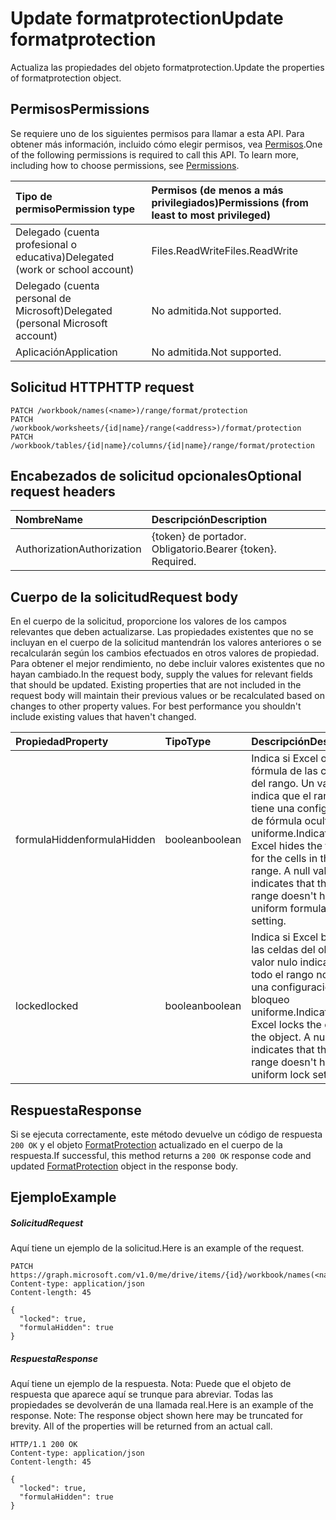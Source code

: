 # <a name="update-formatprotection"></a><span data-ttu-id="4dcdf-101">Update formatprotection</span><span class="sxs-lookup"><span data-stu-id="4dcdf-101">Update formatprotection</span></span>

<span data-ttu-id="4dcdf-102">Actualiza las propiedades del objeto formatprotection.</span><span class="sxs-lookup"><span data-stu-id="4dcdf-102">Update the properties of formatprotection object.</span></span>
## <a name="permissions"></a><span data-ttu-id="4dcdf-103">Permisos</span><span class="sxs-lookup"><span data-stu-id="4dcdf-103">Permissions</span></span>
<span data-ttu-id="4dcdf-p101">Se requiere uno de los siguientes permisos para llamar a esta API. Para obtener más información, incluido cómo elegir permisos, vea [Permisos](../../../concepts/permissions_reference.md).</span><span class="sxs-lookup"><span data-stu-id="4dcdf-p101">One of the following permissions is required to call this API. To learn more, including how to choose permissions, see [Permissions](../../../concepts/permissions_reference.md).</span></span>

|<span data-ttu-id="4dcdf-106">Tipo de permiso</span><span class="sxs-lookup"><span data-stu-id="4dcdf-106">Permission type</span></span>      | <span data-ttu-id="4dcdf-107">Permisos (de menos a más privilegiados)</span><span class="sxs-lookup"><span data-stu-id="4dcdf-107">Permissions (from least to most privileged)</span></span>              | 
|:--------------------|:---------------------------------------------------------| 
|<span data-ttu-id="4dcdf-108">Delegado (cuenta profesional o educativa)</span><span class="sxs-lookup"><span data-stu-id="4dcdf-108">Delegated (work or school account)</span></span> | <span data-ttu-id="4dcdf-109">Files.ReadWrite</span><span class="sxs-lookup"><span data-stu-id="4dcdf-109">Files.ReadWrite</span></span>    | 
|<span data-ttu-id="4dcdf-110">Delegado (cuenta personal de Microsoft)</span><span class="sxs-lookup"><span data-stu-id="4dcdf-110">Delegated (personal Microsoft account)</span></span> | <span data-ttu-id="4dcdf-111">No admitida.</span><span class="sxs-lookup"><span data-stu-id="4dcdf-111">Not supported.</span></span>    | 
|<span data-ttu-id="4dcdf-112">Aplicación</span><span class="sxs-lookup"><span data-stu-id="4dcdf-112">Application</span></span> | <span data-ttu-id="4dcdf-113">No admitida.</span><span class="sxs-lookup"><span data-stu-id="4dcdf-113">Not supported.</span></span> | 

## <a name="http-request"></a><span data-ttu-id="4dcdf-114">Solicitud HTTP</span><span class="sxs-lookup"><span data-stu-id="4dcdf-114">HTTP request</span></span>
<!-- { "blockType": "ignored" } -->
```http
PATCH /workbook/names(<name>)/range/format/protection
PATCH /workbook/worksheets/{id|name}/range(<address>)/format/protection
PATCH /workbook/tables/{id|name}/columns/{id|name}/range/format/protection
```
## <a name="optional-request-headers"></a><span data-ttu-id="4dcdf-115">Encabezados de solicitud opcionales</span><span class="sxs-lookup"><span data-stu-id="4dcdf-115">Optional request headers</span></span>
| <span data-ttu-id="4dcdf-116">Nombre</span><span class="sxs-lookup"><span data-stu-id="4dcdf-116">Name</span></span>       | <span data-ttu-id="4dcdf-117">Descripción</span><span class="sxs-lookup"><span data-stu-id="4dcdf-117">Description</span></span>|
|:-----------|:-----------|
| <span data-ttu-id="4dcdf-118">Authorization</span><span class="sxs-lookup"><span data-stu-id="4dcdf-118">Authorization</span></span>  | <span data-ttu-id="4dcdf-p102">{token} de portador. Obligatorio.</span><span class="sxs-lookup"><span data-stu-id="4dcdf-p102">Bearer {token}. Required.</span></span> |


## <a name="request-body"></a><span data-ttu-id="4dcdf-121">Cuerpo de la solicitud</span><span class="sxs-lookup"><span data-stu-id="4dcdf-121">Request body</span></span>
<span data-ttu-id="4dcdf-p103">En el cuerpo de la solicitud, proporcione los valores de los campos relevantes que deben actualizarse. Las propiedades existentes que no se incluyan en el cuerpo de la solicitud mantendrán los valores anteriores o se recalcularán según los cambios efectuados en otros valores de propiedad. Para obtener el mejor rendimiento, no debe incluir valores existentes que no hayan cambiado.</span><span class="sxs-lookup"><span data-stu-id="4dcdf-p103">In the request body, supply the values for relevant fields that should be updated. Existing properties that are not included in the request body will maintain their previous values or be recalculated based on changes to other property values. For best performance you shouldn't include existing values that haven't changed.</span></span>

| <span data-ttu-id="4dcdf-125">Propiedad</span><span class="sxs-lookup"><span data-stu-id="4dcdf-125">Property</span></span>     | <span data-ttu-id="4dcdf-126">Tipo</span><span class="sxs-lookup"><span data-stu-id="4dcdf-126">Type</span></span>   |<span data-ttu-id="4dcdf-127">Descripción</span><span class="sxs-lookup"><span data-stu-id="4dcdf-127">Description</span></span>|
|:---------------|:--------|:----------|
|<span data-ttu-id="4dcdf-128">formulaHidden</span><span class="sxs-lookup"><span data-stu-id="4dcdf-128">formulaHidden</span></span>|<span data-ttu-id="4dcdf-129">boolean</span><span class="sxs-lookup"><span data-stu-id="4dcdf-129">boolean</span></span>|<span data-ttu-id="4dcdf-p104">Indica si Excel oculta la fórmula de las celdas del rango. Un valor null indica que el rango no tiene una configuración de fórmula oculta uniforme.</span><span class="sxs-lookup"><span data-stu-id="4dcdf-p104">Indicates if Excel hides the formula for the cells in the range. A null value indicates that the entire range doesn't have uniform formula hidden setting.</span></span>|
|<span data-ttu-id="4dcdf-132">locked</span><span class="sxs-lookup"><span data-stu-id="4dcdf-132">locked</span></span>|<span data-ttu-id="4dcdf-133">boolean</span><span class="sxs-lookup"><span data-stu-id="4dcdf-133">boolean</span></span>|<span data-ttu-id="4dcdf-p105">Indica si Excel bloquea las celdas del objeto. Un valor nulo indica que todo el rango no tiene una configuración de bloqueo uniforme.</span><span class="sxs-lookup"><span data-stu-id="4dcdf-p105">Indicates if Excel locks the cells in the object. A null value indicates that the entire range doesn't have uniform lock setting.</span></span>|

## <a name="response"></a><span data-ttu-id="4dcdf-136">Respuesta</span><span class="sxs-lookup"><span data-stu-id="4dcdf-136">Response</span></span>

<span data-ttu-id="4dcdf-137">Si se ejecuta correctamente, este método devuelve un código de respuesta `200 OK` y el objeto [FormatProtection](../resources/formatprotection.md) actualizado en el cuerpo de la respuesta.</span><span class="sxs-lookup"><span data-stu-id="4dcdf-137">If successful, this method returns a `200 OK` response code and updated [FormatProtection](../resources/formatprotection.md) object in the response body.</span></span>
## <a name="example"></a><span data-ttu-id="4dcdf-138">Ejemplo</span><span class="sxs-lookup"><span data-stu-id="4dcdf-138">Example</span></span>
##### <a name="request"></a><span data-ttu-id="4dcdf-139">Solicitud</span><span class="sxs-lookup"><span data-stu-id="4dcdf-139">Request</span></span>
<span data-ttu-id="4dcdf-140">Aquí tiene un ejemplo de la solicitud.</span><span class="sxs-lookup"><span data-stu-id="4dcdf-140">Here is an example of the request.</span></span>
<!-- {
  "blockType": "request",
  "name": "update_formatprotection"
}-->
```http
PATCH https://graph.microsoft.com/v1.0/me/drive/items/{id}/workbook/names(<name>)/range/format/protection
Content-type: application/json
Content-length: 45

{
  "locked": true,
  "formulaHidden": true
}
```
##### <a name="response"></a><span data-ttu-id="4dcdf-141">Respuesta</span><span class="sxs-lookup"><span data-stu-id="4dcdf-141">Response</span></span>
<span data-ttu-id="4dcdf-p106">Aquí tiene un ejemplo de la respuesta. Nota: Puede que el objeto de respuesta que aparece aquí se trunque para abreviar. Todas las propiedades se devolverán de una llamada real.</span><span class="sxs-lookup"><span data-stu-id="4dcdf-p106">Here is an example of the response. Note: The response object shown here may be truncated for brevity. All of the properties will be returned from an actual call.</span></span>
<!-- {
  "blockType": "response",
  "truncated": true,
  "@odata.type": "microsoft.graph.formatProtection"
} -->
```http
HTTP/1.1 200 OK
Content-type: application/json
Content-length: 45

{
  "locked": true,
  "formulaHidden": true
}
```

<!-- uuid: 8fcb5dbc-d5aa-4681-8e31-b001d5168d79
2015-10-25 14:57:30 UTC -->
<!-- {
  "type": "#page.annotation",
  "description": "Update formatprotection",
  "keywords": "",
  "section": "documentation",
  "tocPath": ""
}-->